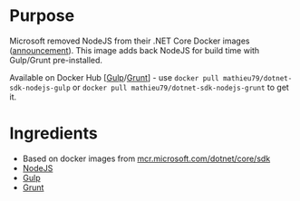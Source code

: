 # Purpose

Microsoft removed NodeJS from their .NET Core Docker images ([announcement](https://github.com/aspnet/Announcements/issues/298)). This image adds back NodeJS for build time with Gulp/Grunt pre-installed.

Available on Docker Hub [[Gulp](https://hub.docker.com/r/mathieu79/dotnet-sdk-nodejs-gulp)/[Grunt](https://hub.docker.com/r/mathieu79/dotnet-sdk-nodejs-grunt)] - use `docker pull mathieu79/dotnet-sdk-nodejs-gulp` or `docker pull mathieu79/dotnet-sdk-nodejs-grunt` to get it.


# Ingredients

* Based on docker images from [mcr.microsoft.com/dotnet/core/sdk](https://hub.docker.com/_/microsoft-dotnet-core-sdk/)
* [NodeJS](https://nodejs.org/)
* [Gulp](https://gulpjs.com/)
* [Grunt](https://gruntjs.com/)
